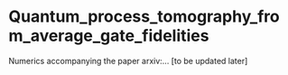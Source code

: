 # Quantum_process_tomography_from_average_gate_fidelities
Numerics accompanying the paper arxiv:... [to be updated later]
